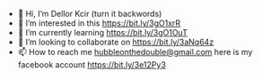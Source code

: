 - 👋 Hi, I’m Dellor Kcir (turn it backwords)
- 👀 I’m interested in this https://bit.ly/3gO1xrR
- 🌱 I’m currently learning https://bit.ly/3gO1OuT
- 💞️ I’m looking to collaborate on https://bit.ly/3aNq64z
- 📫 How to reach me hubbleonthedouble@gmail.com here is my facebook account https://bit.ly/3e12Py3

<!---
hubbleonthedouble/hubbleonthedouble is a ✨ special ✨ repository because its `README.md` (this file) appears on your GitHub profile.
You can click the Preview link to take a look at your changes.
--->
